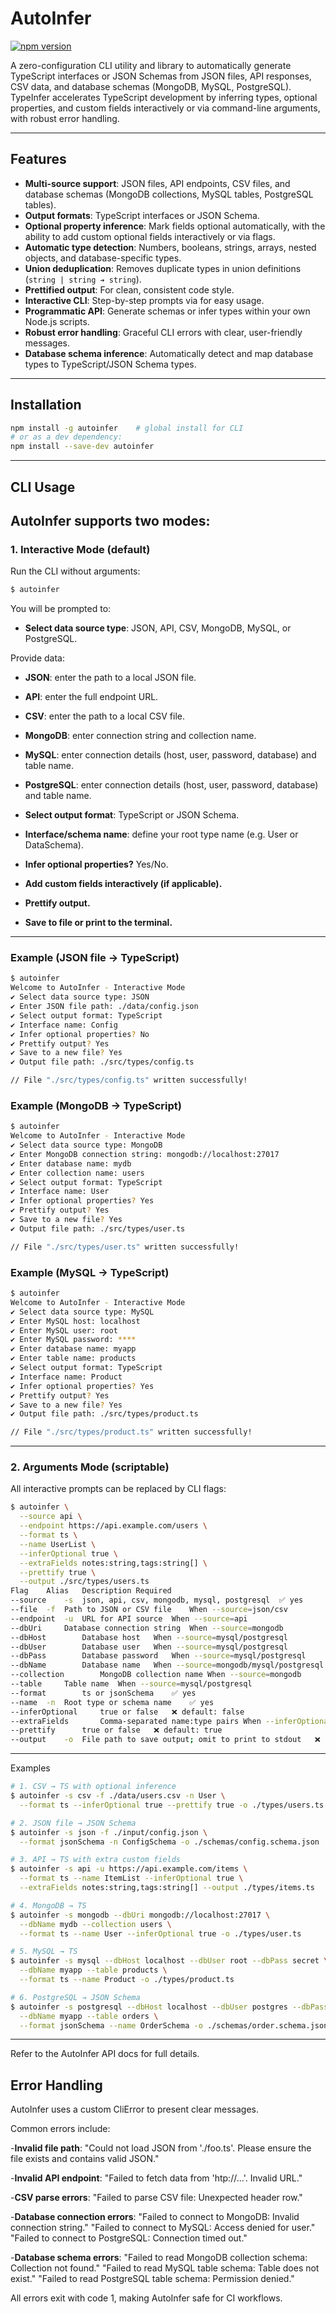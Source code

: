 # AutoInfer

[![npm version](https://img.shields.io/npm/v/autoinfer)](https://www.npmjs.com/package/autoinfer) 

A zero-configuration CLI utility and library to automatically generate TypeScript interfaces or JSON Schemas from JSON files, API responses, CSV data, and database schemas (MongoDB, MySQL, PostgreSQL). TypeInfer accelerates TypeScript development by inferring types, optional properties, and custom fields interactively or via command-line arguments, with robust error handling.

---

## Features

- **Multi-source support**: JSON files, API endpoints, CSV files, and database schemas (MongoDB collections, MySQL tables, PostgreSQL tables).  
- **Output formats**: TypeScript interfaces or JSON Schema.  
- **Optional property inference**: Mark fields optional automatically, with the ability to add custom optional fields interactively or via flags.  
- **Automatic type detection**: Numbers, booleans, strings, arrays, nested objects, and database-specific types.  
- **Union deduplication**: Removes duplicate types in union definitions (`string | string ➔ string`).  
- **Prettified output**: For clean, consistent code style.  
- **Interactive CLI**: Step-by-step prompts via for easy usage.  
- **Programmatic API**: Generate schemas or infer types within your own Node.js scripts.  
- **Robust error handling**: Graceful CLI errors with clear, user-friendly messages.  
- **Database schema inference**: Automatically detect and map database types to TypeScript/JSON Schema types.

---

## Installation

```bash
npm install -g autoinfer    # global install for CLI
# or as a dev dependency:
npm install --save-dev autoinfer
```
---

## CLI Usage

## AutoInfer supports two modes:

### 1. Interactive Mode (default)

Run the CLI without arguments:

```bash
$ autoinfer
```

You will be prompted to:

- **Select data source type**: JSON, API, CSV, MongoDB, MySQL, or PostgreSQL.

Provide data:
-   **JSON**: enter the path to a local JSON file.
-   **API**: enter the full endpoint URL.
-   **CSV**: enter the path to a local CSV file.
-   **MongoDB**: enter connection string and collection name.
-   **MySQL**: enter connection details (host, user, password, database) and table name.
-   **PostgreSQL**: enter connection details (host, user, password, database) and table name.

- **Select output format**: TypeScript or JSON Schema.
- **Interface/schema name**: define your root type name (e.g. User or DataSchema).
- **Infer optional properties?** Yes/No.
- **Add custom fields interactively (if applicable).**
- **Prettify output.**
- **Save to file or print to the terminal.**

---

### Example (JSON file → TypeScript)
```bash
$ autoinfer
Welcome to AutoInfer - Interactive Mode
✔ Select data source type: JSON
✔ Enter JSON file path: ./data/config.json
✔ Select output format: TypeScript
✔ Interface name: Config
✔ Infer optional properties? No
✔ Prettify output? Yes
✔ Save to a new file? Yes
✔ Output file path: ./src/types/config.ts

// File "./src/types/config.ts" written successfully!
```

### Example (MongoDB → TypeScript)
```bash
$ autoinfer
Welcome to AutoInfer - Interactive Mode
✔ Select data source type: MongoDB
✔ Enter MongoDB connection string: mongodb://localhost:27017
✔ Enter database name: mydb
✔ Enter collection name: users
✔ Select output format: TypeScript
✔ Interface name: User
✔ Infer optional properties? Yes
✔ Prettify output? Yes
✔ Save to a new file? Yes
✔ Output file path: ./src/types/user.ts

// File "./src/types/user.ts" written successfully!
```

### Example (MySQL → TypeScript)
```bash
$ autoinfer
Welcome to AutoInfer - Interactive Mode
✔ Select data source type: MySQL
✔ Enter MySQL host: localhost
✔ Enter MySQL user: root
✔ Enter MySQL password: ****
✔ Enter database name: myapp
✔ Enter table name: products
✔ Select output format: TypeScript
✔ Interface name: Product
✔ Infer optional properties? Yes
✔ Prettify output? Yes
✔ Save to a new file? Yes
✔ Output file path: ./src/types/product.ts

// File "./src/types/product.ts" written successfully!
```

---

### 2. Arguments Mode (scriptable)
All interactive prompts can be replaced by CLI flags:

```bash
$ autoinfer \
  --source api \
  --endpoint https://api.example.com/users \
  --format ts \
  --name UserList \
  --inferOptional true \
  --extraFields notes:string,tags:string[] \
  --prettify true \
  --output ./src/types/users.ts
Flag	Alias	Description	Required
--source	-s	json, api, csv, mongodb, mysql, postgresql	✅ yes
--file	-f	Path to JSON or CSV file	When --source=json/csv
--endpoint	-u	URL for API source	When --source=api
--dbUri		Database connection string	When --source=mongodb
--dbHost		Database host	When --source=mysql/postgresql
--dbUser		Database user	When --source=mysql/postgresql
--dbPass		Database password	When --source=mysql/postgresql
--dbName		Database name	When --source=mongodb/mysql/postgresql
--collection		MongoDB collection name	When --source=mongodb
--table		Table name	When --source=mysql/postgresql
--format		ts or jsonSchema	✅ yes
--name	-n	Root type or schema name	✅ yes
--inferOptional		true or false	❌ default: false
--extraFields		Comma-separated name:type pairs	When --inferOptional=true
--prettify		true or false	❌ default: true
--output	-o	File path to save output; omit to print to stdout	❌
```

---

Examples
```bash
# 1. CSV → TS with optional inference
$ autoinfer -s csv -f ./data/users.csv -n User \
  --format ts --inferOptional true --prettify true -o ./types/users.ts

# 2. JSON file → JSON Schema
$ autoinfer -s json -f ./input/config.json \
  --format jsonSchema -n ConfigSchema -o ./schemas/config.schema.json

# 3. API → TS with extra custom fields
$ autoinfer -s api -u https://api.example.com/items \
  --format ts --name ItemList --inferOptional true \
  --extraFields notes:string,tags:string[] --output ./types/items.ts

# 4. MongoDB → TS
$ autoinfer -s mongodb --dbUri mongodb://localhost:27017 \
  --dbName mydb --collection users \
  --format ts --name User --inferOptional true -o ./types/user.ts

# 5. MySQL → TS
$ autoinfer -s mysql --dbHost localhost --dbUser root --dbPass secret \
  --dbName myapp --table products \
  --format ts --name Product -o ./types/product.ts

# 6. PostgreSQL → JSON Schema
$ autoinfer -s postgresql --dbHost localhost --dbUser postgres --dbPass secret \
  --dbName myapp --table orders \
  --format jsonSchema --name OrderSchema -o ./schemas/order.schema.json
```

---

Refer to the AutoInfer API docs for full details.

## Error Handling
AutoInfer uses a custom CliError to present clear messages.

Common errors include:

-**Invalid file path**:
"Could not load JSON from './foo.ts'. Please ensure the file exists and contains valid JSON."

-**Invalid API endpoint**:
"Failed to fetch data from 'htp://...'. Invalid URL."

-**CSV parse errors**:
"Failed to parse CSV file: Unexpected header row."

-**Database connection errors**:
"Failed to connect to MongoDB: Invalid connection string."
"Failed to connect to MySQL: Access denied for user."
"Failed to connect to PostgreSQL: Connection timed out."

-**Database schema errors**:
"Failed to read MongoDB collection schema: Collection not found."
"Failed to read MySQL table schema: Table does not exist."
"Failed to read PostgreSQL table schema: Permission denied."

All errors exit with code 1, making AutoInfer safe for CI workflows.

